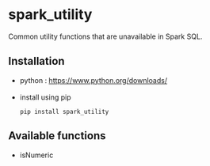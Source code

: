 # spark_utility
Common utility functions that are unavailable in Spark SQL.
## Installation
- python : https://www.python.org/downloads/<br/><br/>
- install using pip
   ```
   pip install spark_utility
   ```
## Available functions
- isNumeric
